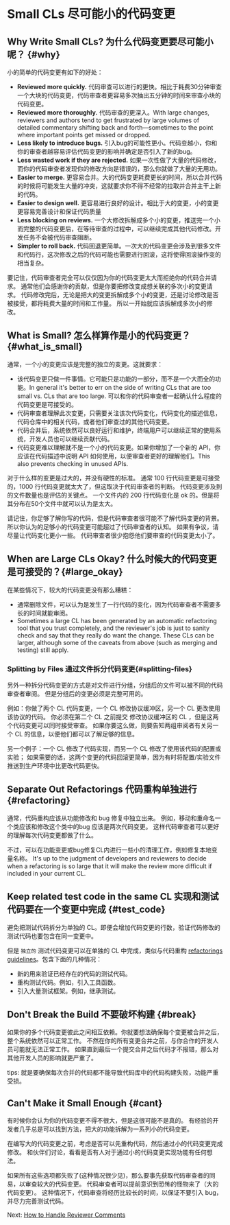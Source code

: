 # Small CLs 尽可能小的代码变更

## Why Write Small CLs? 为什么代码变更要尽可能小呢？ {#why}

小的简单的代码变更有如下的好处：

- **Reviewed more quickly.** 代码审查可以进行的更快。相比于耗费30分钟审查一个大块的代码变更，代码审查者更容易多次抽出五分钟的时间来审查小块的代码变更。
- **Reviewed more thoroughly.** 代码审查的更深入。With large changes, reviewers and authors tend
    to get frustrated by large volumes of detailed commentary shifting back and
    forth—sometimes to the point where important points get missed or dropped.
- **Less likely to introduce bugs.** 引入bug的可能性更小。代码变越小，你和你的审查者越容易评估代码变更的影响并确定是否引入了新的bug。
- **Less wasted work if they are rejected.** 如果一次性做了大量的代码修改，而你的代码审查者发现你的修改方向是错误的，那么你就做了大量的无用功。
- **Easier to merge.** 更容易合并。大的代码变更耗费更长的时间，所以合并代码的时候将可能发生大量的冲突，这就要求你不得不经常的拉取并合并主干上新的代码。
- **Easier to design well.** 更容易进行良好的设计。相比于大的变更，小的变更 更容易完善设计和保证代码质量
- **Less blocking on reviews.** 一个大修改拆解成多个小的变更，推送完一个小而完整的代码变更后，在等待审查的过程中，可以继续完成其他代码修改。开发任务不会被代码审查阻断。
- **Simpler to roll back.** 代码回退更简单。一次大的代码变更会涉及到很多文件和代码行，这次修改之后的代码可能也需要进行回滚，这将使得回滚操作变的相当复杂。

要记住，代码审查者完全可以仅仅因为你的代码变更太大而拒绝你的代码合并请求。
通常他们会感谢你的贡献，但是你要把修改变成想关联的多次小的变更请求。
代码修改完后，无论是把大的变更拆解成多个小的变更，还是讨论修改是否被接受，都将耗费大量的时间和工作量。
所以一开始就应该拆解成多次小的修改。

## What is Small? 怎么样算作是小的代码变更？{#what_is_small}

通常，一个小的变更应该是完整的独立的变更。这就要求：

- 该代码变更只做一件事情。它可能只是功能的一部分，而不是一个大而全的功能。In general it's better to err on the side of writing CLs that are too small vs. CLs that are too large. 可以和你的代码审查者一起确认什么程度的代码变更是可接受的。
- 代码审查者理解此次变更，只需要关注该次代码变化，代码变化的描述信息，代码仓库中的相关代码，或者他们审查过的其他代码变更。
- 代码合并后，系统依然可以良好运行和维护，终端用户可以继续正常的使用系统，开发人员也可以继续贡献代码。
- 代码变更难以理解就不是一个小的代码变更。如果你增加了一个新的 API，你应该在代码描述中说明 API 如何使用，以便审查者更好的理解他们。This also prevents checking in unused APIs.

对于什么样的变更是过大的，并没有硬性的标准。
通常 100 行代码变更是可接受的，1000 行代码变更就太大了，但这取决于代码审查者的判断。
代码变更涉及到的文件数量也是评估的关键点。
一个文件内的 200 行代码变化是 ok 的。但是将其分布在50个文件中就可以认为是太大。

请记住，你足够了解你写的代码，但是代码审查者很可能不了解代码变更的背景。
所以你认为的足够小的代码变更可能超过了代码审查者的认知。
如果有争议，请尽量让代码变化更小一些。
代码审查者很少抱怨他们要审查的代码变更太小了。

## When are Large CLs Okay? 什么时候大的代码变更是可接受的？{#large_okay}

在某些情况下，较大的代码变更没有那么糟糕：

- 通常删除文件，可以认为是发生了一行代码的变化，因为代码审查者不需要多长的时间就能审阅。
- Sometimes a large CL has been generated by an automatic refactoring tool
    that you trust completely, and the reviewer's job is just to sanity check
    and say that they really do want the change. These CLs can be larger,
    although some of the caveats from above (such as merging and testing) still
    apply.

### Splitting by Files 通过文件拆分代码变更{#splitting-files}

另外一种拆分代码变更的方式是对文件进行分组，分组后的文件可以被不同的代码审查者审阅。
但是分组后的变更必须是完整可用的。

例如：你做了两个 CL 代码变更，一个 CL 修改协议缓冲区，另一个 CL 更改使用该协议的代码。
你必须在第二个 CL 之前提交 修改协议缓冲区的 CL ，但是这两个代码变更可以同时接受审查。
如果你要这么做，则要告知两组审阅者有关另一个 CL 的信息，以便他们都可以了解足够的信息。

另一个例子：一个 CL 修改了代码实现，而另一个 CL 修改了使用该代码的配置或实验；
如果需要的话，这两个变更的代码回滚更简单，因为有时将配置/实验文件推送到生产环境中比更改代码更快。

## Separate Out Refactorings 代码重构单独进行 {#refactoring}

通常，代码重构应该从功能修改和 bug 修复中独立出来。
例如，移动和重命名一个类应该和修改这个类中的bug 应该是两次代码变更。
这样代码审查者可以更好的理解每次代码变更都做了什么。

不过，可以在功能变更或bug修复CL内进行一些小的清理工作，例如修复本地变量名称。
It's up to the judgment of developers and reviewers to decide when a refactoring is so large that it will make the review more difficult if included in your current CL.

## Keep related test code in the same CL 实现和测试代码要在一个变更中完成 {#test_code}

避免把测试代码拆分为单独的 CL。即便会增加代码变更的行数，验证代码修改的测试代码也要包含在同一变更中。

但是 `独立的` 测试代码变更可以在单独的 CL 中完成，类似与代码重构 [refactorings guidelines](#refactoring)。包含下面的几种情况：

* 新的用来验证已经存在的代码的测试代码。
* 重构测试代码。例如，引入工具函数。
* 引入大量测试框架。例如，继承测试。

## Don't Break the Build 不要破坏构建 {#break}

如果你的多个代码变更彼此之间相互依赖。你就要想法确保每个变更被合并之后，整个系统依然可以正常工作。
不然在你的所有变更合并之前，与你合作的开发人员可能就无法正常工作。
如果直到最后一个提交合并之后代码才不报错，那么对其他开发人员的影响就更严重了。

tips: 就是要确保每次合并的代码都不能导致代码库中的代码构建失败，功能严重受损。

## Can't Make it Small Enough {#cant}

有时候你会认为你的代码变更不得不很大，但是这很可能不是真的。
有经验的开发者几乎总是可以找到方法，把大的功能拆解为一系列小的代码变更。

在编写大的代码变更之前，考虑是否可以先重构代码，然后通过小的代码变更完成修改。
和伙伴们讨论，看看是否有人对于通过小的代码变更实现功能有任何想法。

如果所有这些选项都失败了(这种情况很少见)，那么要事先获取代码审查者的同易，以审查较大的代码变更。
代码审查者可以提前意识到恐怖的怪物来了（大的代码变更）。
这种情况下，代码审查将经历比较长的时间，以保证不要引入 bug，并尽力完善测试代码。

Next: [How to Handle Reviewer Comments](handling-comments.md)
